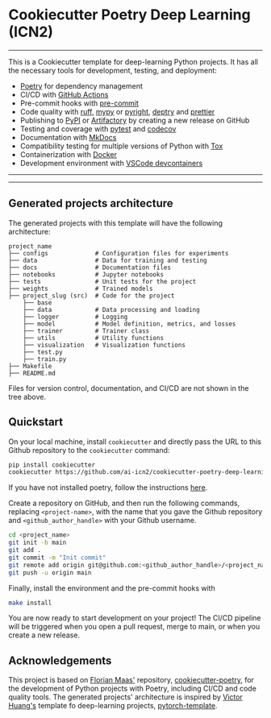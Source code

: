 # Cookiecutter Poetry Deep Learning (ICN2)

---

This is a Cookiecutter template for deep-learning Python projects. It has all the necessary tools for development, testing, and deployment: 

- [Poetry](https://python-poetry.org/) for dependency management
- CI/CD with [GitHub Actions](https://github.com/features/actions)
- Pre-commit hooks with [pre-commit](https://pre-commit.com/)
- Code quality with [ruff](https://github.com/charliermarsh/ruff), [mypy](https://mypy.readthedocs.io/en/stable/) or [pyright](https://github.com/microsoft/pyright), [deptry](https://github.com/fpgmaas/deptry/) and [prettier](https://prettier.io/)
- Publishing to [PyPI](https://pypi.org) or [Artifactory](https://jfrog.com/artifactory) by creating a new release on GitHub
- Testing and coverage with [pytest](https://docs.pytest.org/en/7.1.x/) and [codecov](https://about.codecov.io/)
- Documentation with [MkDocs](https://www.mkdocs.org/)
- Compatibility testing for multiple versions of Python with [Tox](https://tox.wiki/en/latest/)
- Containerization with [Docker](https://www.docker.com/)
- Development environment with [VSCode devcontainers](https://code.visualstudio.com/docs/devcontainers/containers)

---

<!--
<p align="center">
  <a href="https://fpgmaas.github.io/cookiecutter-poetry/">Documentation</a> - <a href="https://github.com/fpgmaas/cookiecutter-poetry-example">Example</a> -
  <a href="https://pypi.org/project/cookiecutter-poetry/">PyPI</a>
</p>
-->

---

## Generated projects architecture

The generated projects with this template will have the following architecture:

```
project_name
├── configs             # Configuration files for experiments
├── data                # Data for training and testing
├── docs                # Documentation files
├── notebooks           # Jupyter notebooks
├── tests               # Unit tests for the project
├── weights             # Trained models
├── project_slug (src)  # Code for the project 
    ├── base
    ├── data            # Data processing and loading
    ├── logger          # Logging
    ├── model           # Model definition, metrics, and losses
    ├── trainer         # Trainer class
    ├── utils           # Utility functions
    ├── visualization   # Visualization functions
    ├── test.py         
    ├── train.py        
├── Makefile
├── README.md
```

Files for version control, documentation, and CI/CD are not shown in the tree above.

## Quickstart

On your local machine, install `cookiecutter` and directly pass the URL to this
Github repository to the `cookiecutter` command:

```bash
pip install cookiecutter
cookiecutter https://github.com/ai-icn2/cookiecutter-poetry-deep-learning.git
```

If you have not installed poetry, follow the instructions [here](https://python-poetry.org/docs/#installation).

Create a repository on GitHub, and then run the following commands, replacing `<project-name>`, with the name that you gave the Github repository and
`<github_author_handle>` with your Github username.

```bash
cd <project_name>
git init -b main
git add .
git commit -m "Init commit"
git remote add origin git@github.com:<github_author_handle>/<project_name>.git
git push -u origin main
```

Finally, install the environment and the pre-commit hooks with

```bash
make install
```

You are now ready to start development on your project! The CI/CD
pipeline will be triggered when you open a pull request, merge to main,
or when you create a new release.


<!-- 
To finalize the set-up for publishing to PyPI or Artifactory, see
[here](https://fpgmaas.github.io/cookiecutter-poetry/features/publishing/#set-up-for-pypi).
For activating the automatic documentation with MkDocs, see
[here](https://fpgmaas.github.io/cookiecutter-poetry/features/mkdocs/#enabling-the-documentation-on-github).
To enable the code coverage reports, see [here](https://fpgmaas.github.io/cookiecutter-poetry/features/codecov/).
--> 

## Acknowledgements

This project is based on [Florian Maas'](https://github.com/fpgmaas) repository,
[cookiecutter-poetry](https://github.com/fpgmaas/cookiecutter-poetry), for the development of Python projects with 
Poetry, including CI/CD and code quality tools. The generated projects' architecture is inspired by 
[Victor Huang's](https://github.com/victoresque) template fo deep-learning projects, 
[pytorch-template](https://github.com/victoresque/pytorch-template).

